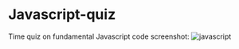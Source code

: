 # Javascript-quiz
Time quiz on fundamental Javascript code
screenshot: 
![javascript](https://user-images.githubusercontent.com/105468134/173740371-cba74d50-72a3-4558-ad38-02099730944f.jpg)
